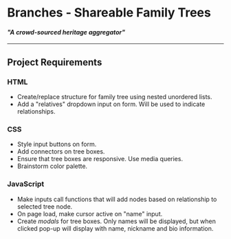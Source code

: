 # Branches - Shareable Family Trees
#### *"A crowd-sourced heritage aggregator"*
---

## Project Requirements

### HTML
* Create/replace structure for family tree using nested unordered lists.
* Add a "relatives" dropdown input on form. Will be used to indicate relationships.

### CSS
* Style input buttons on form.
* Add connectors on tree boxes.
* Ensure that tree boxes are responsive. Use media queries.
* Brainstorm color palette.


### JavaScript
* Make inputs call functions that will add nodes based on relationship to selected tree node.
* On page load, make cursor active on "name" input.
* Create *modals* for tree boxes. Only names will be displayed, but when clicked pop-up will display with name, nickname and bio information.
